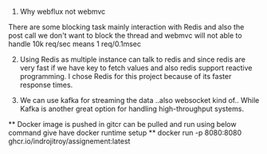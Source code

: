 1. Why webflux not webmvc

There are some blocking task mainly interaction with Redis and 
also the post call we don't want to block the thread and webmvc
will not able to handle 10k req/sec means 1 req/0.1msec

2. Using Redis as multiple instance can talk to redis and since 
redis are very fast if we have key to fetch values and also
redis support reactive programming. I chose Redis for this project because of its faster response times.

3. We can use kafka for streaming the data ..also websocket kind of..
While Kafka is another great option for handling high-throughput systems.

** Docker image is pushed in gitcr can be pulled and run using below command give have docker runtime setup **
 docker run -p 8080:8080 ghcr.io/indrojitroy/assignement:latest

